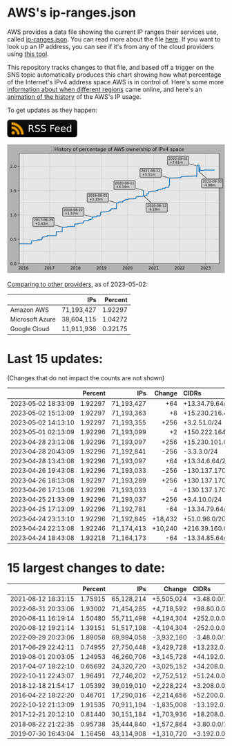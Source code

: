 # AWS's ip-ranges.json

AWS provides a data file showing the current IP ranges their
services use, called [ip-ranges.json](https://ip-ranges.amazonaws.com/ip-ranges.json).
You can read more about the file [here](https://docs.aws.amazon.com/general/latest/gr/aws-ip-ranges.html).
If you want to look up an IP address, you can see if it's from any of the cloud providers using [this tool](https://cloud-ips.s3-us-west-2.amazonaws.com/index.html).

This repository tracks changes to that file, and based off a trigger on the SNS 
topic automatically produces this chart showing how what percentage of the 
Internet's IPv4 address space AWS is in control of.  Here's some 
more [information about when different regions](announces.md) came 
online, and here's an [animation of the history](https://youtu.be/Su25yl7eol8) 
of the AWS's IP usage.

To get updates as they happen:

[![RSS Icon](images/rss_badge.svg)](https://raw.githubusercontent.com/seligman/aws-ip-ranges/master/rss.xml)

![History of AWS](history_count.svg)

[Comparing to other providers](https://github.com/seligman/cloud_sizes), as of 2023-05-02:

| | IPs | Percent |
| --- | ---: | ---: |
| Amazon AWS | 71,193,427 | 1.92297 |
| Microsoft Azure | 38,604,115 | 1.04272 |
| Google Cloud | 11,911,936 | 0.32175 |


# Last 15 updates:

(Changes that do not impact the counts are not shown)

| | Percent | IPs | Change | CIDRs |
| :--- | ---: | ---: | ---: | :--- |
| 2023&#8209;05&#8209;02&nbsp;18:33:09 | 1.92297 | 71,193,427 | +64 | +13.34.79.64/26 |
| 2023&#8209;05&#8209;02&nbsp;15:13:09 | 1.92297 | 71,193,363 | +8 | +15.230.216.4/30,&nbsp;+15.230.216.8/30 |
| 2023&#8209;05&#8209;02&nbsp;14:13:10 | 1.92297 | 71,193,355 | +256 | +3.2.51.0/24 |
| 2023&#8209;05&#8209;01&nbsp;02:13:09 | 1.92296 | 71,193,099 | +2 | +150.222.164.212/31 |
| 2023&#8209;04&#8209;28&nbsp;23:13:08 | 1.92296 | 71,193,097 | +256 | +15.230.101.0/24 |
| 2023&#8209;04&#8209;28&nbsp;20:43:09 | 1.92296 | 71,192,841 | -256 | -3.3.3.0/24 |
| 2023&#8209;04&#8209;28&nbsp;13:43:08 | 1.92296 | 71,193,097 | +64 | +13.34.6.64/26 |
| 2023&#8209;04&#8209;26&nbsp;19:43:08 | 1.92296 | 71,193,033 | -256 | -130.137.170.0/24 |
| 2023&#8209;04&#8209;26&nbsp;18:13:08 | 1.92297 | 71,193,289 | +256 | +130.137.170.0/24 |
| 2023&#8209;04&#8209;26&nbsp;17:13:08 | 1.92296 | 71,193,033 | -4 | -130.137.170.0/30 |
| 2023&#8209;04&#8209;25&nbsp;21:33:09 | 1.92296 | 71,193,037 | +256 | +3.4.10.0/24 |
| 2023&#8209;04&#8209;25&nbsp;17:13:09 | 1.92296 | 71,192,781 | -64 | -13.34.79.64/26 |
| 2023&#8209;04&#8209;24&nbsp;23:13:10 | 1.92296 | 71,192,845 | +18,432 | +51.0.96.0/20,&nbsp;+159.248.224.0/20,&nbsp;+51.0.88.0/21,&nbsp;... |
| 2023&#8209;04&#8209;24&nbsp;22:13:08 | 1.92246 | 71,174,413 | +10,240 | +216.39.160.0/20,&nbsp;+51.0.80.0/21,&nbsp;+216.39.136.0/21,&nbsp;... |
| 2023&#8209;04&#8209;24&nbsp;18:43:08 | 1.92218 | 71,164,173 | -64 | -13.34.85.64/26 |


# 15 largest changes to date:

| | Percent | IPs | Change | CIDRs |
| :--- | ---: | ---: | ---: | :--- |
| 2021&#8209;08&#8209;12&nbsp;18:31:15 | 1.75915 | 65,128,214 | +5,505,024 | +3.48.0.0/12,&nbsp;+35.96.0.0/12,&nbsp;+3.152.0.0/13,&nbsp;... |
| 2022&#8209;08&#8209;31&nbsp;20:33:06 | 1.93002 | 71,454,285 | +4,718,592 | +98.80.0.0/12,&nbsp;+184.32.0.0/12,&nbsp;+13.184.0.0/13,&nbsp;... |
| 2020&#8209;08&#8209;11&nbsp;16:19:14 | 1.50480 | 55,711,498 | +4,194,304 | +252.0.0.0/10 |
| 2020&#8209;08&#8209;12&nbsp;19:21:14 | 1.39151 | 51,517,198 | -4,194,304 | -252.0.0.0/10 |
| 2022&#8209;09&#8209;29&nbsp;20:23:06 | 1.89058 | 69,994,058 | -3,932,160 | -3.48.0.0/12,&nbsp;-35.96.0.0/12,&nbsp;-3.240.0.0/13,&nbsp;... |
| 2017&#8209;06&#8209;29&nbsp;22:42:11 | 0.74955 | 27,750,448 | +3,429,728 | +13.232.0.0/13,&nbsp;+34.240.0.0/13,&nbsp;+35.168.0.0/13,&nbsp;... |
| 2019&#8209;08&#8209;01&nbsp;20:03:05 | 1.24953 | 46,260,706 | +3,145,728 | +44.192.0.0/10,&nbsp;-3.192.0.0/12 |
| 2017&#8209;04&#8209;07&nbsp;18:22:10 | 0.65692 | 24,320,720 | +3,025,152 | +34.208.0.0/12,&nbsp;+34.224.0.0/12,&nbsp;+13.58.0.0/15,&nbsp;... |
| 2022&#8209;10&#8209;11&nbsp;22:43:07 | 1.96491 | 72,746,202 | +2,752,512 | +51.24.0.0/13,&nbsp;+57.104.0.0/13,&nbsp;+51.20.0.0/14,&nbsp;... |
| 2018&#8209;12&#8209;18&nbsp;21:54:17 | 1.05392 | 39,019,010 | +2,228,224 | +3.208.0.0/12,&nbsp;+3.224.0.0/12,&nbsp;+13.48.0.0/15 |
| 2016&#8209;04&#8209;22&nbsp;18:22:20 | 0.46701 | 17,290,016 | +2,214,656 | +52.200.0.0/13,&nbsp;+52.208.0.0/13,&nbsp;+52.36.0.0/14,&nbsp;... |
| 2022&#8209;10&#8209;12&nbsp;21:13:09 | 1.91535 | 70,911,194 | -1,835,008 | -13.192.0.0/13,&nbsp;-16.28.0.0/14,&nbsp;-40.172.0.0/14,&nbsp;... |
| 2017&#8209;12&#8209;21&nbsp;20:12:10 | 0.81440 | 30,151,184 | +1,703,936 | +18.208.0.0/13,&nbsp;+18.204.0.0/14,&nbsp;+18.224.0.0/14,&nbsp;... |
| 2018&#8209;08&#8209;22&nbsp;21:22:35 | 0.95738 | 35,444,840 | +1,572,864 | +3.80.0.0/12,&nbsp;+3.16.0.0/14,&nbsp;+3.40.0.0/14 |
| 2019&#8209;07&#8209;30&nbsp;16:43:04 | 1.16456 | 43,114,908 | +1,310,720 | +3.192.0.0/12,&nbsp;+15.222.0.0/15,&nbsp;+15.236.0.0/15 |
